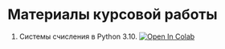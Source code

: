 # Материалы курсовой работы

1. Системы счисления в Python 3.10.  <a target="_blank" href="https://colab.research.google.com/github/https://colab.research.google.com/drive/1wMJFRLR3NJkJkKmb0EhMvt4L-1cAsmQL"> 
<img src="https://colab.research.google.com/assets/colab-badge.svg" alt="Open In Colab"/> </a>
